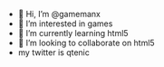 - 👋 Hi, I’m @gamemanx
- 👀 I’m interested in games
- 🌱 I’m currently learning html5
- 💞️ I’m looking to collaborate on html5
-  my twitter is qtenic

<!---
Hi everyone!

I'm new to this website.
I'm working on an app on the phone and now I'm looking for html5 code for facial recognition.

I saw the show person of interest this year and think it is kinda awesome!
Is there someone that could code the interface of the machine in html5?
or just something that looks like it?

I would like boxes that at least recognize a head and that can be pinned with a name.
I prefer the boxes to have the colors yellow white and red.

I could have aseked chatgpt, but I have no time for that.
I'm willing to pay €400, not dollar's but euro's


--->
